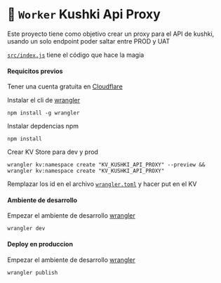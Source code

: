# 👷 `Worker` Kushki Api Proxy

Este proyecto tiene como objetivo crear un proxy para el API de kushki, usando un solo endpoint poder saltar entre PROD y UAT

[`src/index.js`](https://github.com/dangercris/kushki-api-proxy/blob/main/src/index.ts) tiene el código que hace la magia

#### Requicitos previos

Tener una cuenta gratuita en [Cloudflare](https://dash.cloudflare.com/sign-up)

Instalar el cli de [wrangler](https://github.com/cloudflare/wrangler)

```
npm install -g wrangler
```

Instalar depdencias npm

```
npm install
```


Crear KV Store para dev y prod
```
wrangler kv:namespace create "KV_KUSHKI_API_PROXY" --preview && wrangler kv:namespace create "KV_KUSHKI_API_PROXY"
```
Remplazar los id en el archivo [`wrangler.toml`](https://developers.cloudflare.com/workers/wrangler/workers-kv/) y hacer put en el KV


#### Ambiente de desarrollo

Empezar el ambiente de desarrollo [wrangler](https://github.com/cloudflare/wrangler)

```
wrangler dev
```

#### Deploy en produccion

Empezar el ambiente de desarrollo [wrangler](https://github.com/cloudflare/wrangler)

```
wrangler publish
```